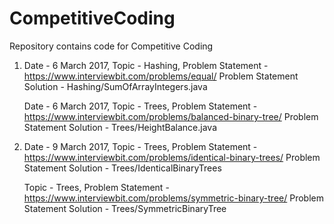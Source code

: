 # CompetitiveCoding

Repository contains code for Competitive Coding

1. Date - 6 March 2017, Topic - Hashing, Problem Statement - https://www.interviewbit.com/problems/equal/
   Problem Statement Solution - Hashing/SumOfArrayIntegers.java

   Date - 6 March 2017, Topic - Trees, Problem Statement - https://www.interviewbit.com/problems/balanced-binary-tree/
   Problem Statement Solution - Trees/HeightBalance.java
   
2. Date - 9 March 2017, Topic - Trees, Problem Statement - https://www.interviewbit.com/problems/identical-binary-trees/
   Problem Statement Solution - Trees/IdenticalBinaryTrees
   
   Topic - Trees, Problem Statement - https://www.interviewbit.com/problems/symmetric-binary-tree/
   Problem Statement Solution - Trees/SymmetricBinaryTree
